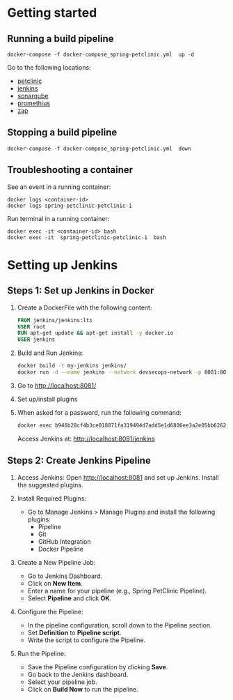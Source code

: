 # Getting started

## Running a build pipeline

```
docker-compose -f docker-compose_spring-petclinic.yml  up -d
```

Go to the following locations:
* [petclinic](http://localhost:8080)
* [jenkins](http://localhost:8081)
* [sonarqube](http://localhost:9000)
* [promethius](http://localhost:8080/prometheus)
* [zap](http://localhost:8080/zap)


## Stopping a build pipeline
```
docker-compose -f docker-compose_spring-petclinic.yml  down
```

## Troubleshooting a container

See an event in a running container:
```
docker logs <container-id>
docker logs spring-petclinic-petclinic-1 
```

Run terminal in a running container:
```
docker exec -it <container-id> bash
docker exec -it  spring-petclinic-petclinic-1  bash
```

# Setting up Jenkins

## Steps 1: Set up Jenkins in Docker

1. Create a DockerFile with the following content:

    ```dockerfile
    FROM jenkins/jenkins:lts
    USER root
    RUN apt-get update && apt-get install -y docker.io
    USER jenkins
    ```

2. Build and Run Jenkins:

    ```bash
    docker build -t my-jenkins jenkins/
    docker run -d --name jenkins --network devsecops-network -p 8081:8081 -v jenkins_home:/var/jenkins_home my-jenkins
    ```

3. Go to [http://localhost:8081/](http://localhost:8081/)

4. Set up/install plugins

5. When asked for a password, run the following command:

    ```bash
    docker exec b946b28cf4b3ce018871fa319494d7add5e1d6806ee3a2e05bb6262c57a8b3a1 cat /var/jenkins_home/secrets/initialAdminPassword
    ```

    Access Jenkins at: [http://localhost:8081/jenkins](http://localhost:8081/jenkins)

## Steps 2: Create Jenkins Pipeline

1. Access Jenkins: Open [http://localhost:8081](http://localhost:8081) and set up Jenkins. Install the suggested plugins.

2. Install Required Plugins:
    - Go to Manage Jenkins > Manage Plugins and install the following plugins:
        - Pipeline
        - Git
        - GitHub Integration
        - Docker Pipeline

3. Create a New Pipeline Job:
    - Go to Jenkins Dashboard.
    - Click on **New Item**.
    - Enter a name for your pipeline (e.g., Spring PetClinic Pipeline).
    - Select **Pipeline** and click **OK**.

4. Configure the Pipeline:
    - In the pipeline configuration, scroll down to the Pipeline section.
    - Set **Definition** to **Pipeline script**.
    - Write the script to configure the Pipeline.

5. Run the Pipeline:
    - Save the Pipeline configuration by clicking **Save**.
    - Go back to the Jenkins dashboard.
    - Select your pipeline job.
    - Click on **Build Now** to run the pipeline.
